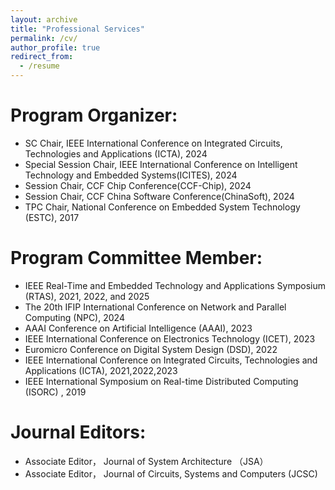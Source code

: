 ```yaml
---
layout: archive
title: "Professional Services"
permalink: /cv/
author_profile: true
redirect_from:
  - /resume
---
```

Program Organizer:
======
* SC Chair, IEEE International Conference on Integrated Circuits, Technologies and Applications (ICTA), 2024
* Special Session Chair, IEEE International Conference on Intelligent Technology and Embedded Systems(ICITES), 2024
* Session Chair, CCF Chip Conference(CCF-Chip), 2024
* Session Chair, CCF China Software Conference(ChinaSoft), 2024
* TPC Chair, National Conference on Embedded System Technology (ESTC), 2017


Program Committee Member:
======
* IEEE Real-Time and Embedded Technology and Applications Symposium (RTAS), 2021, 2022, and 2025
* The 20th IFIP International Conference on Network and Parallel Computing (NPC), 2024
* AAAI Conference on Artificial Intelligence (AAAI), 2023
* IEEE International Conference on Electronics Technology (ICET), 2023
* Euromicro Conference on Digital System Design (DSD), 2022
* IEEE International Conference on Integrated Circuits, Technologies and Applications (ICTA), 2021,2022,2023
* IEEE International Symposium on Real-time Distributed Computing (ISORC) , 2019

Journal Editors:
======
* Associate Editor， Journal of System Architecture （JSA）
* Associate Editor， Journal of Circuits, Systems and Computers (JCSC)


<!--- 
---
{% include base_path %}

Education
======
* Ph.D in Version Control Theory, GitHub University, 2018 (expected)
* M.S. in Jekyll, GitHub University, 2014
* B.S. in GitHub, GitHub University, 2012

Work experience
======
* Spring 2024: Academic Pages Collaborator
  * Github University
  * Duties includes: Updates and improvements to template
  * Supervisor: The Users

* Fall 2015: Research Assistant
  * Github University
  * Duties included: Merging pull requests
  * Supervisor: Professor Hub

* Summer 2015: Research Assistant
  * Github University
  * Duties included: Tagging issues
  * Supervisor: Professor Git
  
Skills
======
* Skill 1
* Skill 2
  * Sub-skill 2.1
  * Sub-skill 2.2
  * Sub-skill 2.3
* Skill 3

Publications
======
  <ul>{% for post in site.publications reversed %}
    {% include archive-single-cv.html %}
  {% endfor %}</ul>
  
Talks
======
  <ul>{% for post in site.talks reversed %}
    {% include archive-single-talk-cv.html  %}
  {% endfor %}</ul>
  
Teaching
======
  <ul>{% for post in site.teaching reversed %}
    {% include archive-single-cv.html %}
  {% endfor %}</ul>
  
Service and leadership
======
* Currently signed in to 43 different slack teams
---
---！>